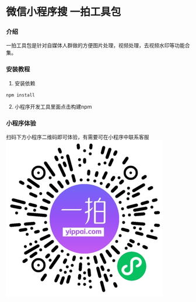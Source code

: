# 微信小程序搜 一拍工具包

### 介绍
一拍工具包是针对自媒体人群做的方便图片处理，视频处理，去视频水印等功能合集。

### 安装教程
1. 安装依赖 
```
npm install
```
2. 小程序开发工具里面点击构建npm

### 小程序体验
扫码下方小程序二维码即可体验，有需要可在小程序中联系客服
![](./screenshot/一拍工具包小程序码.png)